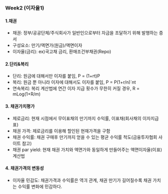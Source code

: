 ### Week2 (이자율1)

#### 1.채권
- 채권: 정부/공공단체/주식회사가 일반인으로부터 자금을 조달하기 위해 발행하는 증서  
- 구성요소: 만기/액면가(원금)/액면이자  
- 이자율(금리): ex)국고채 금리, 환매조건부채권(Repo)  
#### 2.단리&복리
- 단리: 원금에 대해서만 이자를 붙임, P = (1+rt)P  
- 복리: 원금 뿐 아니라 이자에 대해서도 이자를 붙임, P = P(1+r/n)`nt  
- 연속복리: 복리 계산법에 연간 이자 지급 횟수가 무한히 커질 경우, R = mLog(1+R/m)  
#### 3. 채권가치평가
- 제로금리: 현재 시점에서 무이표채의 만기까지 수익률, 이표채(회사채의 이자지급표)  
- 채권 가격: 제로금리를 이용해 할인된 현재가격을 구함
- 채권 수익률:  채권 구매후 만기까지 얻을 수 있는 평균 수익률 척도(금융투자협회 사이트 참고)  
- 채권 par yield: 현재 채권 가치와 액면가와 동일하게 만들어주는 액면이자율(이표) 계산법  
#### 4. 채권가격의 변동성
- 이자율 민감도: 채권가격과 수익률은 역긔 관계, 채권 만기가 길어질수록 채권 가치는 수익률 변화에 민감하다.  

